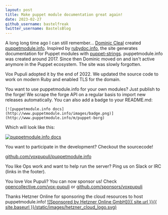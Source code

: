 ```yaml
---
layout: post
title: Make puppet module documentation great again!
date: 2023-02-27
github_username: bastelfreak
twitter_username: BastelsBlog
---
```


A long long time ago I can still remember... [Dominic Cleal](https://github.com/domcleal)
created [puppetmodule.info](https://www.puppetmodule.info/). Inspired by
[rubydoc.info](https://rubydoc.info/), the site generates documentation for
Puppet modules with [puppet-strings](https://www.puppet.com/docs/puppet/7/puppet_strings_style.html).
puppetmodule.info was created around 2017. Since then Dominic moved on and isn't
active anymore in the Puppet ecosystem. The site was slowly forgotten.

Vox Pupuli adopted it by the end of 2022. We updated the source code to work on
modern Ruby and enabled TLS for the domain.

You want to use puppetmodule.info for your own modules? Just publish to the
forge! We scrape the forge API on a regular basis to import new releases
automatically. You can also add a badge to your README.md:

```
[![puppetmodule.info docs](http://www.puppetmodule.info/images/badge.png)](http://www.puppetmodule.info/m/puppet-borg)
```
Which will look like this:

[![puppetmodule.info docs](https://www.puppetmodule.info/images/badge.png)](https://www.puppetmodule.info/m/puppet-borg)

You want to participate in the development? Checkout the sourcecode!

[github.com/voxpupuli/puppetmodule.info](https://github.com/voxpupuli/puppetmodule.info)

You like Ops work and want to help run the server? Ping us on Slack or IRC (links in the footer).

You love Vox Pupuli? You can now sponsor us! Check [opencollective.com/vox-pupuli](https://opencollective.com/vox-pupuli) or [github.com/sponsors/voxpupuli](https://github.com/sponsors/voxpupuli)


Thanks Hetzner Online for sponsoring the cloud resources to host puppetmodule.info!
[![Sponsored by Hetzner Online GmbH]({{ site.url }}{{ site.baseurl }}/static/images/hetzner_cloud_logo.svg)](https://www.hetzner.com)
